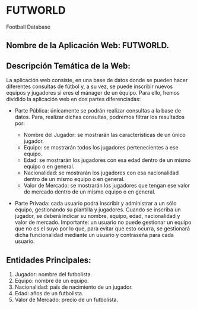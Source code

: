 # **FUTWORLD**

Football Database

## Nombre de la Aplicación Web: FUTWORLD.

## Descripción Temática de la Web:

La aplicación web consiste, en una base de datos donde se pueden hacer diferentes consultas de fútbol y, a su vez, se puede inscribir nuevos equipos y jugadores si eres el mánager de un équipo. Para ello, hemos dividido la aplicación web en dos partes diferenciadas:

* Parte Pública: únicamente se podrán realizar consultas a la base de datos. Para, realizar dichas consultas, podremos filtrar los resultados por:

	+ Nombre del Jugador: se mostrarán las características de un único jugador.
	+ Equipo: se mostrarán todos los jugadores pertenecientes a ese equipo.
	+ Edad: se mostrarán los jugadores con esa edad dentro de un mismo equipo o en general.
	+ Nacionalidad: se mostrarán los jugadores con esa nacionalidad dentro de un mismo equipo o en general.
	+ Valor de Mercado: se mostrarán los jugadores que tengan ese valor de mercado dentro de un mismo equipo o en general.

* Parte Privada: cada usuario podrá inscribir y administrar a un sólo equipo, gestionando su plantilla y jugadores. Cuando se inscriba un jugador, se deberá indicar su nombre, equipo, edad, nacionalidad y valor de mercado. Importante: un usuario no puede gestionar un equipo que no es el suyo por lo que, para evitar que esto ocurra, se gestionará dicha funcionalidad mediante un usuario y contraseña para cada usuario.

## Entidades Principales:

1. Jugador: nombre del futbolista.
2. Equipo: nombre de un equipo.
3. Nacionalidad: país de nacimiento de un jugador.
4. Edad: años de un futbolista.
5. Valor de Mercado: precio de un futbolista.
